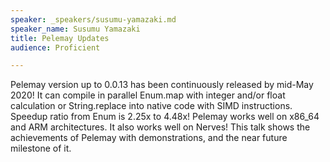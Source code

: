 ```yaml
---
speaker: _speakers/susumu-yamazaki.md
speaker_name: Susumu Yamazaki
title: Pelemay Updates
audience: Proficient

---
```

<p>Pelemay version up to 0.0.13 has been continuously released by mid-May 2020! It can compile in parallel Enum.map with integer and/or float calculation or String.replace into native code with SIMD instructions. Speedup ratio from Enum is 2.25x to 4.48x! Pelemay works well on x86_64 and ARM architectures. It also works well on Nerves! This talk shows the achievements of Pelemay with demonstrations, and the near future milestone of it.</p>